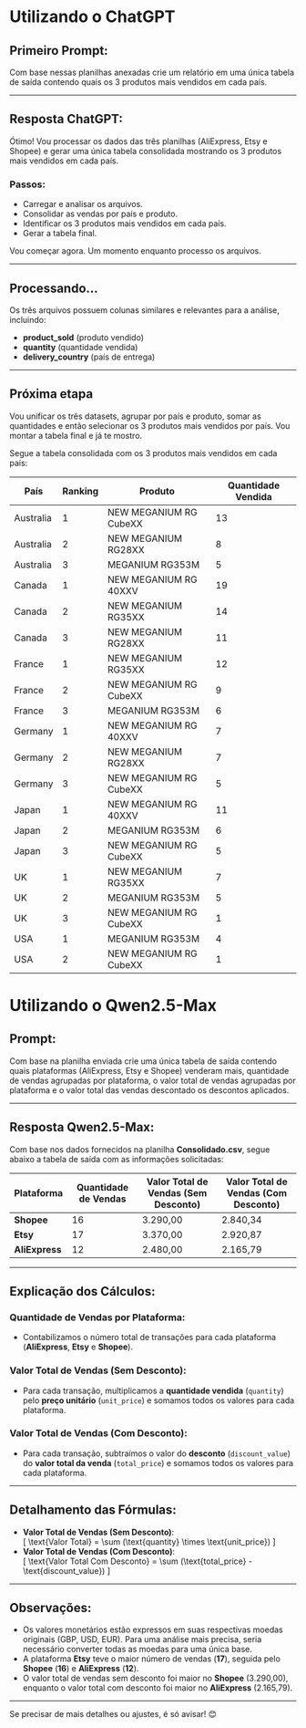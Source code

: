 # Utilizando o ChatGPT

## Primeiro Prompt:  
Com base nessas planilhas anexadas crie um relatório em uma única tabela de saída contendo quais os 3 produtos mais vendidos em cada país.

---

## Resposta ChatGPT:  
Ótimo! Vou processar os dados das três planilhas (AliExpress, Etsy e Shopee) e gerar uma única tabela consolidada mostrando os 3 produtos mais vendidos em cada país.

### Passos:  
- Carregar e analisar os arquivos.  
- Consolidar as vendas por país e produto.  
- Identificar os 3 produtos mais vendidos em cada país.  
- Gerar a tabela final.

Vou começar agora. Um momento enquanto processo os arquivos.

---

## Processando...  
Os três arquivos possuem colunas similares e relevantes para a análise, incluindo:

- **product_sold** (produto vendido)  
- **quantity** (quantidade vendida)  
- **delivery_country** (país de entrega)

---

## Próxima etapa  
Vou unificar os três datasets, agrupar por país e produto, somar as quantidades e então selecionar os 3 produtos mais vendidos por país. Vou montar a tabela final e já te mostro.


Segue a tabela consolidada com os 3 produtos mais vendidos em cada país:

| País      | Ranking | Produto                    | Quantidade Vendida |
|-----------|---------|----------------------------|--------------------|
| Australia | 1       | NEW MEGANIUM RG CubeXX     | 13                 |
| Australia | 2       | NEW MEGANIUM RG28XX        | 8                  |
| Australia | 3       | MEGANIUM RG353M            | 5                  |
| Canada    | 1       | NEW MEGANIUM RG 40XXV      | 19                 |
| Canada    | 2       | NEW MEGANIUM RG35XX        | 14                 |
| Canada    | 3       | NEW MEGANIUM RG28XX        | 11                 |
| France    | 1       | NEW MEGANIUM RG35XX        | 12                 |
| France    | 2       | NEW MEGANIUM RG CubeXX     | 9                  |
| France    | 3       | MEGANIUM RG353M            | 6                  |
| Germany   | 1       | NEW MEGANIUM RG 40XXV      | 7                  |
| Germany   | 2       | NEW MEGANIUM RG28XX        | 7                  |
| Germany   | 3       | NEW MEGANIUM RG CubeXX     | 5                  |
| Japan     | 1       | NEW MEGANIUM RG 40XXV      | 11                 |
| Japan     | 2       | MEGANIUM RG353M            | 6                  |
| Japan     | 3       | NEW MEGANIUM RG CubeXX     | 5                  |
| UK        | 1       | NEW MEGANIUM RG35XX        | 7                  |
| UK        | 2       | MEGANIUM RG353M            | 5                  |
| UK        | 3       | NEW MEGANIUM RG CubeXX     | 1                  |
| USA       | 1       | MEGANIUM RG353M            | 4                  |
| USA       | 2       | NEW MEGANIUM RG CubeXX     | 1                  |


# Utilizando o Qwen2.5-Max

## Prompt:
Com base na planilha enviada crie uma única tabela de saída contendo quais plataformas (AliExpress, Etsy e Shopee) venderam mais, quantidade de vendas agrupadas por plataforma, o valor total de vendas agrupadas por plataforma e o valor total das vendas descontado os descontos aplicados.

---

## Resposta Qwen2.5-Max:
Com base nos dados fornecidos na planilha **Consolidado.csv**, segue abaixo a tabela de saída com as informações solicitadas:

| **Plataforma** | **Quantidade de Vendas** | **Valor Total de Vendas (Sem Desconto)** | **Valor Total de Vendas (Com Desconto)** |
|----------------|--------------------------|------------------------------------------|------------------------------------------|
| **Shopee**     | 16                        | 3.290,00                                 | 2.840,34                                 |
| **Etsy**       | 17                        | 3.370,00                                 | 2.920,87                                 |
| **AliExpress** | 12                        | 2.480,00                                 | 2.165,79                                 |

---

## Explicação dos Cálculos:

### Quantidade de Vendas por Plataforma:
- Contabilizamos o número total de transações para cada plataforma (**AliExpress**, **Etsy** e **Shopee**).

### Valor Total de Vendas (Sem Desconto):
- Para cada transação, multiplicamos a **quantidade vendida** (`quantity`) pelo **preço unitário** (`unit_price`) e somamos todos os valores para cada plataforma.

### Valor Total de Vendas (Com Desconto):
- Para cada transação, subtraímos o valor do **desconto** (`discount_value`) do **valor total da venda** (`total_price`) e somamos todos os valores para cada plataforma.

---

## Detalhamento das Fórmulas:
- **Valor Total de Vendas (Sem Desconto)**:  
\[
\text{Valor Total} = \sum (\text{quantity} \times \text{unit_price})
\]
- **Valor Total de Vendas (Com Desconto)**:  
\[
\text{Valor Total Com Desconto} = \sum (\text{total_price} - \text{discount_value})
\]

---

## Observações:
- Os valores monetários estão expressos em suas respectivas moedas originais (GBP, USD, EUR). Para uma análise mais precisa, seria necessário converter todas as moedas para uma única base.
- A plataforma **Etsy** teve o maior número de vendas (**17**), seguida pelo **Shopee** (**16**) e **AliExpress** (**12**).
- O valor total de vendas sem desconto foi maior no **Shopee** (3.290,00), enquanto o valor total com desconto foi maior no **AliExpress** (2.165,79).

---

Se precisar de mais detalhes ou ajustes, é só avisar! 😊
